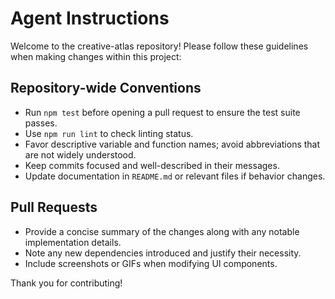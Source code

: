# Agent Instructions

Welcome to the creative-atlas repository! Please follow these guidelines when making changes within this project:

## Repository-wide Conventions
- Run `npm test` before opening a pull request to ensure the test suite passes.
- Use `npm run lint` to check linting status.
- Favor descriptive variable and function names; avoid abbreviations that are not widely understood.
- Keep commits focused and well-described in their messages.
- Update documentation in `README.md` or relevant files if behavior changes.

## Pull Requests
- Provide a concise summary of the changes along with any notable implementation details.
- Note any new dependencies introduced and justify their necessity.
- Include screenshots or GIFs when modifying UI components.

Thank you for contributing!
